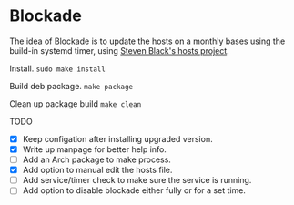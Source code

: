 # Blockade

The idea of Blockade is to update the hosts on a monthly bases using the
build-in systemd timer, using [Steven Black's hosts project](https://github.com/StevenBlack/hosts).

Install.
`sudo make install`

Build deb package.
`make package`

Clean up package build
`make clean`

TODO
- [x] Keep configation after installing upgraded version.
- [x] Write up manpage for better help info.
- [ ] Add an Arch package to make process.
- [x] Add option to manual edit the hosts file.
- [ ] Add service/timer check to make sure the service is running.
- [ ] Add option to disable blockade either fully or for a set time.
